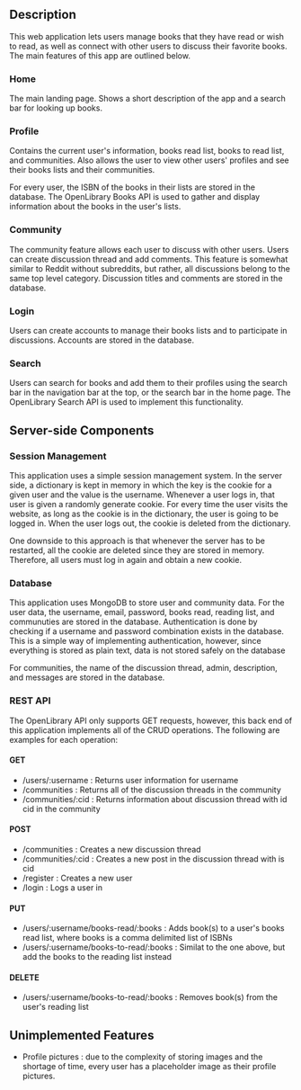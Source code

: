 ## Description

This web application lets users manage books that they have read or wish to 
read, as well as connect with other users to discuss their favorite books. The 
main features of this app are outlined below.

### Home
The main landing page. Shows a short description of the app and a search bar 
for looking up books.

### Profile
Contains the current user's information, books read list, books to read list,
and communities. Also allows the user to view other users' profiles and see 
their books lists and their communities.

For every user, the ISBN of the books in their lists are stored in the database.
The OpenLibrary Books API is used to gather and display information about the 
books in the user's lists.

### Community
The community feature allows each user to discuss with other users. Users can 
create discussion thread and add comments. This feature is somewhat similar to
Reddit without subreddits, but rather, all discussions belong to the same top
level category. Discussion titles and comments are stored in the database.

### Login
Users can create accounts to manage their books lists and to participate in
discussions. Accounts are stored in the database. 

### Search
Users can search for books and add them to their profiles using the search bar
in the navigation bar at the top, or the search bar in the home page. The
OpenLibrary Search API is used to implement this functionality.

## Server-side Components

### Session Management
This application uses a simple session management system. In the server side,
a dictionary is kept in memory in which the key is the cookie for a given user
and the value is the username. Whenever a user logs in, that user is given a 
randomly generate cookie. For every time the user visits the website, as long 
as the cookie is in the dictionary, the user is going to be logged in. When the 
user logs out, the cookie is deleted from the dictionary.

One downside to this approach is that whenever the server has to be restarted,
all the cookie are deleted since they are stored in memory. Therefore, all 
users must log in again and obtain a new cookie.

### Database
This application uses MongoDB to store user and community data. For the user 
data, the username, email, password, books read, reading list, and communuties
are stored in the database. Authentication is done by checking if a username
and password combination exists in the database. This is a simple way of 
implementing authentication, however, since everything is stored as plain text,
data is not stored safely on the database

For communities, the name of the discussion thread, admin, description, and 
messages are stored in the database. 

### REST API
The OpenLibrary API only supports GET requests, however, this back end of this
application implements all of the CRUD operations. The following are examples
for each operation:

#### GET
- /users/:username : Returns user information for username
- /communities : Returns all of the discussion threads in the community
- /communities/:cid : Returns information about discussion thread with id cid
in the community

#### POST
- /communities : Creates a new discussion thread
- /communities/:cid : Creates a new post in the discussion thread with is cid
- /register : Creates a new user
- /login : Logs a user in

#### PUT
- /users/:username/books-read/:books : Adds book(s) to a user's books read 
list, where books is a comma delimited list of ISBNs
- /users/:username/books-to-read/:books : Similat to the one above, but
add the books to the reading list instead

#### DELETE
- /users/:username/books-to-read/:books : Removes book(s) from the user's 
reading list

## Unimplemented Features
- Profile pictures : due to the complexity of storing images and the shortage
of time, every user has a placeholder image as their profile pictures.
